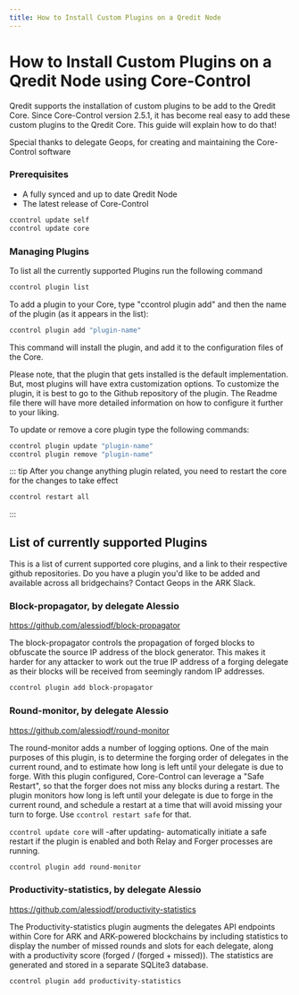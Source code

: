 ```yaml
---
title: How to Install Custom Plugins on a Qredit Node
---
```

# How to Install Custom Plugins on a Qredit Node using Core-Control

Qredit supports the installation of custom plugins to be add to the Qredit Core. Since Core-Control version 2.5.1, it has become real easy to add these custom plugins to the Qredit Core. This guide will explain how to do that!

Special thanks to delegate Geops, for creating and maintaining the Core-Control software

### Prerequisites
- A fully synced and up to date Qredit Node
- The latest release of Core-Control
```bash
ccontrol update self
ccontrol update core
```

### Managing Plugins
To list all the currently supported Plugins run the following command
```bash
ccontrol plugin list
```
To add a plugin to your Core, type "ccontrol plugin add" and then the name of the plugin (as it appears in the list):
```bash
ccontrol plugin add "plugin-name"
```
This command will install the plugin, and add it to the configuration files of the Core. 

Please note, that the plugin that gets installed is the default implementation. But, most plugins will have extra customization options. To customize the plugin, it is best to go to the Github repository of the plugin. The Readme file there will have more detailed information on how to configure it further to your liking.


To update or remove a core plugin type the following commands:
```bash 
ccontrol plugin update "plugin-name"
ccontrol plugin remove "plugin-name"
```

::: tip
After you change anything plugin related, you need to restart the core for the changes to take effect
```bash
ccontrol restart all
```
:::


## List of currently supported Plugins
This is a list of current supported core plugins, and a link to their respective github repositories. Do you have a plugin you'd like to be added and available across all bridgechains? Contact Geops in the ARK Slack.

### Block-propagator, by delegate Alessio
<https://github.com/alessiodf/block-propagator>

 The block-propagator controls the propagation of forged blocks to obfuscate the source IP address of the block generator. This makes it harder for any attacker to work out the true IP address of a forging delegate as their blocks will be received from seemingly random IP addresses.

```bash
ccontrol plugin add block-propagator
```

### Round-monitor, by delegate Alessio
<https://github.com/alessiodf/round-monitor>

 The round-monitor adds a number of logging options. One of the main purposes of this plugin, is to determine the forging order of delegates in the current round, and to estimate how long is left until your delegate is due to forge. With this plugin configured, Core-Control can leverage a "Safe Restart", so that the forger does not miss any blocks during a restart. The plugin monitors how long is left until your delegate is due to forge in the current round, and schedule a restart at a time that will avoid missing your turn to forge. Use ```ccontrol restart safe``` for that.

```ccontrol update core``` will -after updating- automatically initiate a safe restart if the plugin is enabled and both Relay and Forger processes are running.
```bash
ccontrol plugin add round-monitor
```

### Productivity-statistics, by delegate Alessio
<https://github.com/alessiodf/productivity-statistics>

The Productivity-statistics plugin augments the delegates API endpoints within Core for ARK and ARK-powered blockchains by including statistics to display the number of missed rounds and slots for each delegate, along with a productivity score (forged / (forged + missed)). The statistics are generated and stored in a separate SQLite3 database. 

```bash
ccontrol plugin add productivity-statistics
```
